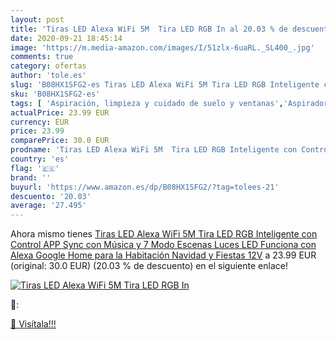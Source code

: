 ```yaml
---
layout: post
title: 'Tiras LED Alexa WiFi 5M  Tira LED RGB In al 20.03 % de descuento'
date: 2020-09-21 18:45:14
image: 'https://m.media-amazon.com/images/I/51zlx-6uaRL._SL400_.jpg'
comments: true
category: ofertas
author: 'tole.es'
slug: 'B08HX1SFG2-es Tiras LED Alexa WiFi 5M Tira LED RGB Inteligente con...'
sku: 'B08HX1SFG2-es'
tags: [ 'Aspiración, limpieza y cuidado de suelo y ventanas','Aspiradoras','Bombillas','Bombillas Wi-Fi','Electrónica','Hogar y cocina','Iluminación','Robots aspiradores','TV, vídeo y home cinema','Televisores','alexa','google','home', ]
actualPrice: 23.99 EUR
currency: EUR
price: 23.99
comparePrice: 30.0 EUR
prodname: 'Tiras LED Alexa WiFi 5M  Tira LED RGB Inteligente con Control APP  Sync con Música y 7 Modo Escenas  Luces LED Funciona con Alexa  Google Home para la Habitación  Navidad y Fiestas  12V'
country: 'es'
flag: '🇪🇸'
brand: ''
buyurl: 'https://www.amazon.es/dp/B08HX1SFG2/?tag=tolees-21'
descuento: '20.03'
average: '27.495'
---
```


Ahora mismo tienes [Tiras LED Alexa WiFi 5M  Tira LED RGB Inteligente con Control APP  Sync con Música y 7 Modo Escenas  Luces LED Funciona con Alexa  Google Home para la Habitación  Navidad y Fiestas  12V](https://www.amazon.es/dp/B08HX1SFG2/?tag=tolees-21) a 23.99 EUR (original: 30.0 EUR) (20.03 %  de descuento) en el siguiente enlace!

[![Tiras LED Alexa WiFi 5M  Tira LED RGB In](https://m.media-amazon.com/images/I/51zlx-6uaRL._SL400_.jpg)](https://www.amazon.es/dp/B08HX1SFG2/?tag=tolees-21)

🔎:


[🛒 Visítala!!!](https://www.amazon.es/dp/B08HX1SFG2/?tag=tolees-21)
